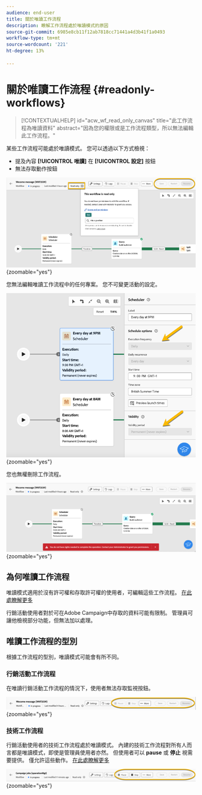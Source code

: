 ```yaml
---
audience: end-user
title: 關於唯讀工作流程
description: 瞭解工作流程處於唯讀模式的原因
source-git-commit: 6985e8cb11f12ab7818cc71441a4d3b41f1a0493
workflow-type: tm+mt
source-wordcount: '221'
ht-degree: 13%

---
```


# 關於唯讀工作流程 {#readonly-workflows}

>[!CONTEXTUALHELP]
>id="acw_wf_read_only_canvas"
>title="此工作流程為唯讀資料"
>abstract="因為您的權限或是工作流程類型，所以無法編輯此工作流程。"

某些工作流程可能處於唯讀模式。 您可以透過以下方式檢視：

- 提及內容 **[!UICONTROL **&#x200B;唯讀&#x200B;**]**  在 **[!UICONTROL 設定]** 按鈕
- 無法存取動作按鈕

![](assets/readonly-workflow.png){zoomable="yes"}

您無法編輯唯讀工作流程中的任何專案。 您不可變更活動的設定。


![](assets/scheduler-readonly.png){zoomable="yes"}


您也無權刪除工作流程。

![](assets/readonly-rights.png){zoomable="yes"}

## 為何唯讀工作流程

唯讀模式適用於沒有許可權和存取許可權的使用者，可編輯這些工作流程。 [在此處瞭解更多](../get-started/permissions.md)

行銷活動使用者對於可在Adobe Campaign中存取的資料可能有限制。 管理員可讓他檢視部分功能，但無法加以處理。

## 唯讀工作流程的型別

根據工作流程的型別，唯讀模式可能會有所不同。

### 行銷活動工作流程

在唯讀行銷活動工作流程的情況下，使用者無法存取監視按鈕。

![](assets/readonly-campaign-workflow.png){zoomable="yes"}

### 技術工作流程

行銷活動使用者的技術工作流程處於唯讀模式。
內建的技術工作流程對所有人而言都是唯讀模式，即使是管理員使用者亦然。 但使用者可以 **pause** 或 **停止** 視需要提供。 僅允許這些動作。 [在此處瞭解更多](https://experienceleague.adobe.com/en/docs/campaign/automation/workflows/introduction/wf-type/technical-workflows)

![](assets/readonly-technical-workflow.png){zoomable="yes"}